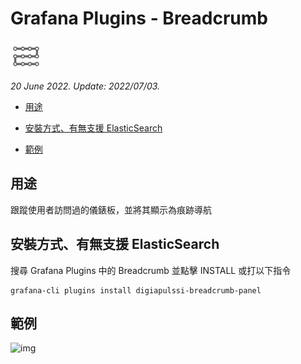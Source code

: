 # Grafana Plugins - Breadcrumb

![img](Breadcrumb_icon.png)

*20 June 2022. Update: 2022/07/03.*

* [用途](#use)

* [安裝方式、有無支援 ElasticSearch](#install)

* [範例](#example)

<h2 id="use">用途</h2>

跟蹤使用者訪問過的儀錶板，並將其顯示為痕跡導航

<h2 id="install">安裝方式、有無支援 ElasticSearch</h2>

搜尋 Grafana Plugins 中的 Breadcrumb 並點擊 INSTALL 或打以下指令

    grafana-cli plugins install digiapulssi-breadcrumb-panel

<h2 id="example">範例</h2>

![img](AJAX.png)

